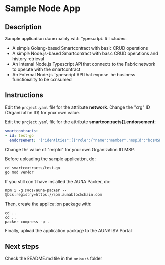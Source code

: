 # Sample Node App

## Description

Sample application done mainly with Typescript. It includes:
- A simple Golang-based Smartcontract with basic CRUD operations
- A simple Node.js-based Smartcontract with basic CRUD operations and history retrieval
- An Internal Node.js Typescript API that connects to the Fabric network to operate with the smartcontract
- An External Node.js Typescript API that expose the business functionality to be consumed

## Instructions

Edit the `project.yaml` file for the attribute __network__. Change the "org" ID (Organization ID) for your own value.

Edit the `project.yaml` file for the attribute __smartcontracts[].endorsement__:
```yaml
smartcontracts:
- id: test-go
  endorsement: '{"identities":[{"role":{"name":"member","mspId":"bcsMSP"}}],"policy":{"signed-by":0}}'
```
Change the value of "mspId" for your own Organization ID MSP.

Before uploading the sample application, do:
```shell
cd smartcontracts/test-go
go mod vendor
```

If you still don't have installed the AUNA Packer, do:
```shell
npm i -g @bcs/auna-packer --@bcs:registry=https://npm.aunablockchain.com
```

Then, create the application package with:
```shell
cd ..
cd ..
packer compress -p .
```

Finally, upload the application package to the AUNA ISV Portal

## Next steps

Check the README.md file in the `network` folder
